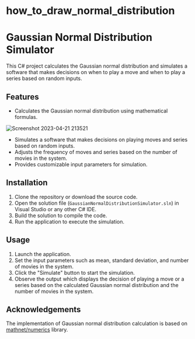 # how_to_draw_normal_distribution

# Gaussian Normal Distribution Simulator

This C# project calculates the Gaussian normal distribution and simulates a software that makes decisions on when to play a move and when to play a series based on random inputs.

## Features

- Calculates the Gaussian normal distribution using mathematical formulas.

![Screenshot 2023-04-21 213521](https://user-images.githubusercontent.com/105819329/233760467-f7a3e1e1-bb35-45db-8ff3-fc29c6f175a0.png)

- Simulates a software that makes decisions on playing moves and series based on random inputs.
- Adjusts the frequency of moves and series based on the number of movies in the system.
- Provides customizable input parameters for simulation.

## Installation

1. Clone the repository or download the source code.
2. Open the solution file (`GaussianNormalDistributionSimulator.sln`) in Visual Studio or any other C# IDE.
3. Build the solution to compile the code.
4. Run the application to execute the simulation.

## Usage

1. Launch the application.
2. Set the input parameters such as mean, standard deviation, and number of movies in the system.
3. Click the "Simulate" button to start the simulation.
4. Observe the output which displays the decision of playing a move or a series based on the calculated Gaussian normal distribution and the number of movies in the system.


## Acknowledgements

The implementation of Gaussian normal distribution calculation is based on [mathnet/numerics](https://github.com/mathnet/mathnet-numerics) library.

